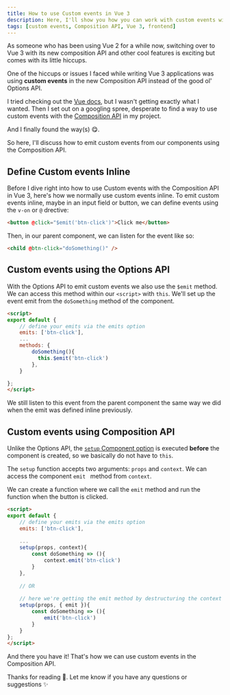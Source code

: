 ```yaml
---
title: How to use Custom events in Vue 3
description: Here, I'll show you how you can work with custom events with the composition API in Vue 3
tags: [custom events, Composition API, Vue 3, frontend]
---
```


As someone who has been using Vue 2 for a while now, switching over to Vue 3 with its new composition API and other cool features is exciting but comes with its little hiccups.

One of the hiccups or issues I faced while writing Vue 3 applications was using **custom events** in the new Composition API instead of the good ol' Options API.

I tried checking out the [Vue docs](https://v3.vuejs.org/guide/component-custom-events.html#defining-custom-events), but I wasn't getting exactly what I wanted. Then I set out on a googling spree, desperate to find a way to use custom events with the [Composition API](https://v3.vuejs.org/guide/composition-api-introduction.html#why-composition-api) in my project. 

And I finally found the way(s) 😋. 

So here, I'll discuss how to emit custom events from our components using the Composition API.

## Define Custom events Inline

Before I dive right into how to use Custom events with the Composition API in Vue 3, here's how we normally use custom events inline. To emit custom events inline, maybe in an input field or button, we can define events using the `v-on` or `@` drective:

```html
<button @click="$emit('btn-click')">Click me</button>
```

Then, in our parent component, we can listen for the event like so:

```html
<child @btn-click="doSomething()" />
```

## Custom events using the Options API

With the Options API to emit custom events  we also use the `$emit` method. We can access this method within our `<script>` with `this`. We'll set up the event emit from the `doSomething` method of the component.

```html
<script>
export default {
	// define your emits via the emits option
	emits: ['btn-click'],
	...
	methods: {
        doSomething(){
          this.$emit('btn-click')  
        },
	}

};
</script>
```

We still listen to this event from the parent component the same way we did when the emit was defined inline previously.

## Custom events using Composition API

Unlike the Options API, the [`setup` Component option](https://v3.vuejs.org/guide/composition-api-introduction.html#setup-component-option) is executed **before** the component is created, so we basically do not have to `this`.

The `setup` function accepts two arguments: `props` and `context`. We can access the component `emit ` method from `context`. 

We can create a function where we call the `emit` method and run the function when the button is clicked. 

```html
<script>
export default {
	// define your emits via the emits option
	emits: ['btn-click'],
    
	...
    setup(props, context){
		const doSomething => (){
			context.emit('btn-click')
		}
	},
    
    // OR
    
	// here we're getting the emit method by destructuring the context argument
	setup(props, { emit }){
		const doSomething => (){
			emit('btn-click')
		}
	}
};
</script>
```

And there you have it! That's how we can use custom events in the Composition API. 

Thanks for reading 💖.  Let me know if you have any questions or suggestions ✨